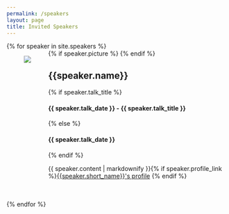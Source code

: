 ```yaml
---
permalink: /speakers
layout: page
title: Invited Speakers
---
```


  <section class="px-4">
  {% for speaker in site.speakers %}
  <div>
    {% if speaker.picture %}
    <figure class="image is-128x128" style="float:left; clear:left" >
  		<img class="is-rounded" src="{{ site.baseurl }}/assets/speakers/{{ speaker.picture }}">
  	</figure>
    {% endif %}
    <div class="px-4" style="overflow:auto">
      	<h2>{{speaker.name}}</h2>
      	{% if speaker.talk_title %}
        <h4>{{ speaker.talk_date }} - {{ speaker.talk_title }}</h4>
        {% else %}
        <h4>{{ speaker.talk_date }}</h4>
        {% endif %}
      	<p>{{ speaker.content | markdownify }}{% if speaker.profile_link %}<a href="{{speaker.profile_link}}" target="_blank">{{speaker.short_name}}'s profile</a> {% endif %}</p>
    </div>
    <br><br>
  </div>
  {% endfor %}
  </section>
